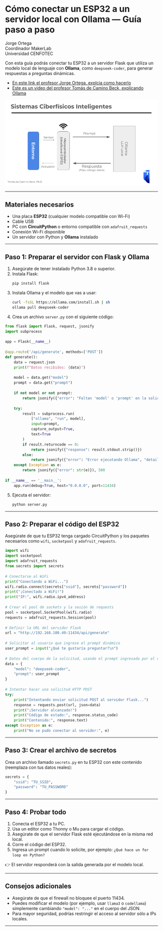 # **Cómo conectar un ESP32 a un servidor local con Ollama — Guía paso a paso**

Jorge Ortega  
Coordinador MakerLab  
Universidad CENFOTEC

Con esta guía podrás conectar tu ESP32 a un servidor Flask que utiliza un modelo local de lenguaje con **Ollama**, como `deepseek-coder`, para generar respuestas a preguntas dinámicas. 

- [En este link el profesor Jorge Ortega, explcia como hacerlo](https://youtu.be/d4747ZCveP4?si=nLi5QnsJbab93LWO)
- [Este es un video del profesor Tomás de Camino Beck, explicando Ollama](https://youtu.be/FgAk917ALwc?si=4PyimOd2cJuA8F2u)




![arq](https://github.com/Universidad-Cenfotec/ExpoCenfo/blob/main/documentos/Ollama_ESP32.png)

---

## **Materiales necesarios**

* Una placa **ESP32** (cualquier modelo compatible con Wi-Fi)
* Cable USB
* PC con **CircuitPython** o entorno compatible con `adafruit_requests`
* Conexión Wi-Fi disponible
* Un servidor con Python y **Ollama** instalado

---

## **Paso 1: Preparar el servidor con Flask y Ollama**

1. Asegúrate de tener instalado Python 3.8 o superior.
2. Instala Flask:
   ```bash
   pip install flask
   ```
3. Instala Ollama y el modelo que vas a usar:
   ```bash
   curl -fsSL https://ollama.com/install.sh | sh
   ollama pull deepseek-coder
   ```
4. Crea un archivo `server.py` con el siguiente código:

```python
from flask import Flask, request, jsonify
import subprocess

app = Flask(__name__)

@app.route('/api/generate', methods=['POST'])
def generate():
    data = request.json
    print(f"Datos recibidos: {data}")

    model = data.get("model")
    prompt = data.get("prompt")
    
    if not model or not prompt:
        return jsonify({"error": "Faltan 'model' o 'prompt' en la solicitud"}), 400

    try:
        result = subprocess.run(
            ["ollama", "run", model],
            input=prompt,
            capture_output=True,
            text=True
        )
        if result.returncode == 0:
            return jsonify({"response": result.stdout.strip()})
        else:
            return jsonify({"error": "Error ejecutando Ollama", "details": result.stderr}), 500
    except Exception as e:
        return jsonify({"error": str(e)}), 500

if __name__ == '__main__':
    app.run(debug=True, host="0.0.0.0", port=11434)
```

5. Ejecuta el servidor:
   ```bash
   python server.py
   ```

---

## **Paso 2: Preparar el código del ESP32**

Asegúrate de que tu ESP32 tenga cargado CircuitPython y los paquetes necesarios como `wifi`, `socketpool` y `adafruit_requests`.

```python
import wifi
import socketpool
import adafruit_requests
from secrets import secrets

# Conectarse al WiFi
print("Conectando a WiFi...")
wifi.radio.connect(secrets["ssid"], secrets["password"])
print("¡Conectado a WiFi!")
print("IP:", wifi.radio.ipv4_address)

# Crear el pool de sockets y la sesión de requests
pool = socketpool.SocketPool(wifi.radio)
requests = adafruit_requests.Session(pool)

# Definir la URL del servidor Flask
url = "http://192.168.100.49:11434/api/generate"

# Solicitar al usuario que ingrese el prompt dinámico
user_prompt = input("¿Qué te gustaría preguntar?\n")

# Datos del cuerpo de la solicitud, usando el prompt ingresado por el usuario
data = {
    "model": "deepseek-coder",
    "prompt": user_prompt
}

# Intentar hacer una solicitud HTTP POST
try:
    print("Intentando enviar solicitud POST al servidor Flask...")
    response = requests.post(url, json=data)
    print("¡Servidor alcanzado!")
    print("Código de estado:", response.status_code)
    print("Contenido:", response.text)
except Exception as e:
    print("No se pudo conectar al servidor:", e)
```

---

## **Paso 3: Crear el archivo de secretos**

Crea un archivo llamado `secrets.py` en tu ESP32 con este contenido (reemplaza con tus datos reales):

```python
secrets = {
    "ssid": "TU_SSID",
    "password": "TU_PASSWORD"
}
```

---

## **Paso 4: Probar todo**

1. Conecta el ESP32 a tu PC.
2. Usa un editor como Thonny o Mu para cargar el código.
3. Asegúrate de que el servidor Flask esté ejecutándose en la misma red local.
4. Corre el código del ESP32.
5. Ingresa un prompt cuando lo solicite, por ejemplo: `¿Qué hace un for loop en Python?`

👉 El servidor responderá con la salida generada por el modelo local.

---

## **Consejos adicionales**

* Asegúrate de que el firewall no bloquee el puerto 11434.
* Puedes modificar el modelo (por ejemplo, usar `llama3` o `codellama`) simplemente cambiando `"model": "..."` en el cuerpo del JSON.
* Para mayor seguridad, podrías restringir el acceso al servidor sólo a IPs locales.

---

